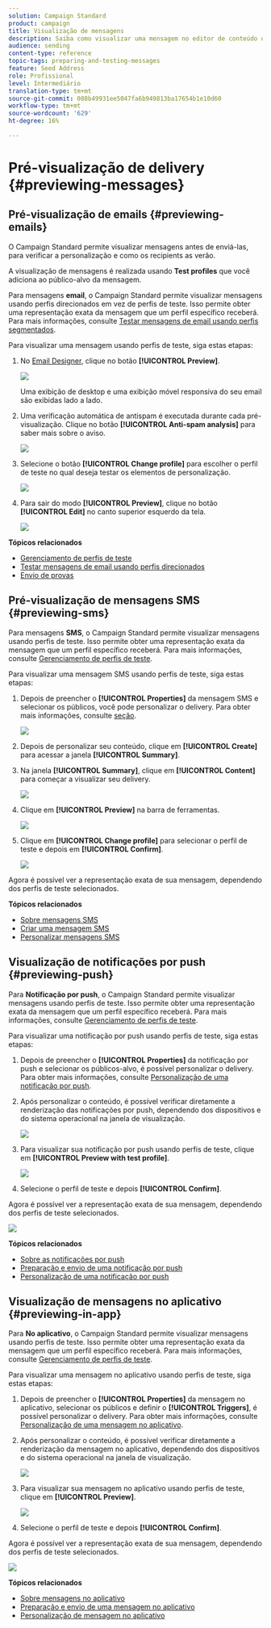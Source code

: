 ```yaml
---
solution: Campaign Standard
product: campaign
title: Visualização de mensagens
description: Saiba como visualizar uma mensagem no editor de conteúdo ou no Designer de email.
audience: sending
content-type: reference
topic-tags: preparing-and-testing-messages
feature: Seed Address
role: Profissional
level: Intermediário
translation-type: tm+mt
source-git-commit: 088b49931ee5047fa6b949813ba17654b1e10d60
workflow-type: tm+mt
source-wordcount: '629'
ht-degree: 16%

---
```



# Pré-visualização de delivery {#previewing-messages}

## Pré-visualização de emails {#previewing-emails}

O Campaign Standard permite visualizar mensagens antes de enviá-las, para verificar a personalização e como os recipients as verão.

A visualização de mensagens é realizada usando **Test profiles** que você adiciona ao público-alvo da mensagem.

Para mensagens **email**, o Campaign Standard permite visualizar mensagens usando perfis direcionados em vez de perfis de teste. Isso permite obter uma representação exata da mensagem que um perfil específico receberá. Para mais informações, consulte [Testar mensagens de email usando perfis segmentados](../../sending/using/testing-messages-using-target.md).

Para visualizar uma mensagem usando perfis de teste, siga estas etapas:

1. No [Email Designer](../../designing/using/designing-content-in-adobe-campaign.md), clique no botão **[!UICONTROL Preview]**.

   ![](assets/sending_preview.png)

   Uma exibição de desktop e uma exibição móvel responsiva do seu email são exibidas lado a lado.

1. Uma verificação automática de antispam é executada durante cada pré-visualização. Clique no botão **[!UICONTROL Anti-spam analysis]** para saber mais sobre o aviso.

   ![](assets/sending_anti-spam_analysis.png)

1. Selecione o botão **[!UICONTROL Change profile]** para escolher o perfil de teste no qual deseja testar os elementos de personalização.

   ![](assets/sending_test-profile.png)

1. Para sair do modo **[!UICONTROL Preview]**, clique no botão **[!UICONTROL Edit]** no canto superior esquerdo da tela.

   ![](assets/sending_preview_edit.png)

**Tópicos relacionados**

* [Gerenciamento de perfis de teste](../../audiences/using/managing-test-profiles.md)
* [Testar mensagens de email usando perfis direcionados](../../sending/using/testing-messages-using-target.md)
* [Envio de provas](../../sending/using/sending-proofs.md)

## Pré-visualização de mensagens SMS {#previewing-sms}

Para mensagens **SMS**, o Campaign Standard permite visualizar mensagens usando perfis de teste. Isso permite obter uma representação exata da mensagem que um perfil específico receberá. Para mais informações, consulte [Gerenciamento de perfis de teste](../../audiences/using/managing-test-profiles.md).

Para visualizar uma mensagem SMS usando perfis de teste, siga estas etapas:

1. Depois de preencher o **[!UICONTROL Properties]** da mensagem SMS e selecionar os públicos, você pode personalizar o delivery. Para obter mais informações, consulte [seção](../../channels/using/personalizing-sms-messages.md).

   ![](assets/sms_preview.png)

1. Depois de personalizar seu conteúdo, clique em **[!UICONTROL Create]** para acessar a janela **[!UICONTROL Summary]**.

1. Na janela **[!UICONTROL Summary]**, clique em **[!UICONTROL Content]** para começar a visualizar seu delivery.

   ![](assets/sms_preview_2.png)

1. Clique em **[!UICONTROL Preview]** na barra de ferramentas.

   ![](assets/sms_preview_3.png)

1. Clique em **[!UICONTROL Change profile]** para selecionar o perfil de teste e depois em **[!UICONTROL Confirm]**.

   ![](assets/sms_preview_4.png)

Agora é possível ver a representação exata de sua mensagem, dependendo dos perfis de teste selecionados.

**Tópicos relacionados**

* [Sobre mensagens SMS](../../channels/using/about-sms-messages.md)
* [Criar uma mensagem SMS](../../channels/using/creating-an-sms-message.md)
* [Personalizar mensagens SMS](../../channels/using/personalizing-sms-messages.md)

## Visualização de notificações por push {#previewing-push}

Para **Notificação por push**, o Campaign Standard permite visualizar mensagens usando perfis de teste. Isso permite obter uma representação exata da mensagem que um perfil específico receberá. Para mais informações, consulte [Gerenciamento de perfis de teste](../../audiences/using/managing-test-profiles.md).

Para visualizar uma notificação por push usando perfis de teste, siga estas etapas:

1. Depois de preencher o **[!UICONTROL Properties]** da notificação por push e selecionar os públicos-alvo, é possível personalizar o delivery. Para obter mais informações, consulte [Personalização de uma notificação por push](../../channels/using/customizing-a-push-notification.md).

1. Após personalizar o conteúdo, é possível verificar diretamente a renderização das notificações por push, dependendo dos dispositivos e do sistema operacional na janela de visualização.

   ![](assets/push_preview.png)

1. Para visualizar sua notificação por push usando perfis de teste, clique em **[!UICONTROL Preview with test profile]**.

   ![](assets/push_preview_2.png)

1. Selecione o perfil de teste e depois **[!UICONTROL Confirm]**.

Agora é possível ver a representação exata de sua mensagem, dependendo dos perfis de teste selecionados.

![](assets/push_preview_3.png)

**Tópicos relacionados**

* [Sobre as notificações por push](../../channels/using/about-push-notifications.md)
* [Preparação e envio de uma notificação por push](../../channels/using/preparing-and-sending-a-push-notification.md)
* [Personalização de uma notificação por push](../../channels/using/customizing-a-push-notification.md)

## Visualização de mensagens no aplicativo {#previewing-in-app}

Para **No aplicativo**, o Campaign Standard permite visualizar mensagens usando perfis de teste. Isso permite obter uma representação exata da mensagem que um perfil específico receberá. Para mais informações, consulte [Gerenciamento de perfis de teste](../../audiences/using/managing-test-profiles.md).

Para visualizar uma mensagem no aplicativo usando perfis de teste, siga estas etapas:

1. Depois de preencher o **[!UICONTROL Properties]** da mensagem no aplicativo, selecionar os públicos e definir o **[!UICONTROL Triggers]**, é possível personalizar o delivery. Para obter mais informações, consulte [Personalização de uma mensagem no aplicativo](../../channels/using/customizing-an-in-app-message.md).

1. Após personalizar o conteúdo, é possível verificar diretamente a renderização da mensagem no aplicativo, dependendo dos dispositivos e do sistema operacional na janela de visualização.

   ![](assets/in_app_preview.png)

1. Para visualizar sua mensagem no aplicativo usando perfis de teste, clique em **[!UICONTROL Preview]**.

   ![](assets/in_app_preview_2.png)

1. Selecione o perfil de teste e depois **[!UICONTROL Confirm]**.

Agora é possível ver a representação exata de sua mensagem, dependendo dos perfis de teste selecionados.

![](assets/in_app_preview_3.png)

**Tópicos relacionados**

* [Sobre mensagens no aplicativo](../../channels/using/about-in-app-messaging.md)
* [Preparação e envio de uma mensagem no aplicativo](../../channels/using/preparing-and-sending-an-in-app-message.md)
* [Personalização de mensagem no aplicativo](../../channels/using/customizing-an-in-app-message.md)